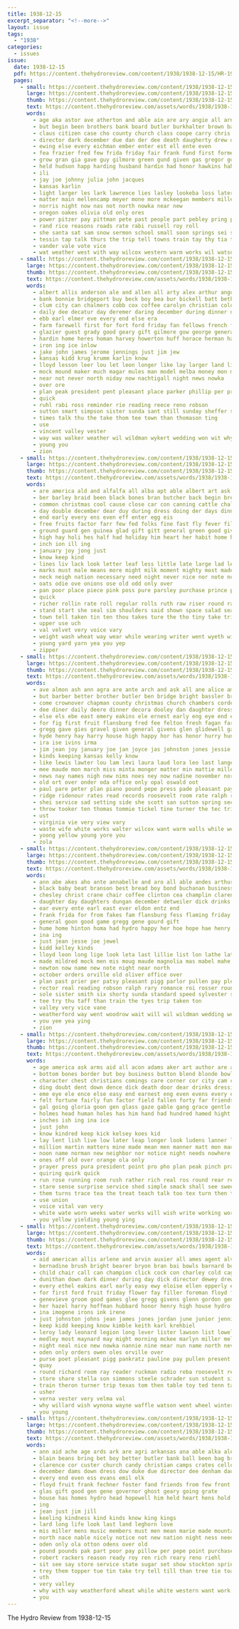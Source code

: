 ```yaml
---
title: 1938-12-15
excerpt_separator: "<!--more-->"
layout: issue
tags:
  - "1938"
categories:
  - issues
issue:
  date: 1938-12-15
  pdf: https://content.thehydroreview.com/content/1938/1938-12-15/HR-1938-12-15.pdf
  pages:
    - small: https://content.thehydroreview.com/content/1938/1938-12-15/small/HR-1938-12-15-01.jpg
      large: https://content.thehydroreview.com/content/1938/1938-12-15/large/HR-1938-12-15-01.jpg
      thumb: https://content.thehydroreview.com/content/1938/1938-12-15/thumbnails/HR-1938-12-15-01.jpg
      text: https://content.thehydroreview.com/assets/words/1938/1938-12-15/HR-1938-12-15-01.txt
      words:
        - age aka astor ave atherton and able ain are ary angie all arn ani american ata
        - but begin been brothers bank board butler burkhalter brown bary ball bus bond bolls both binger buy bali bicker business brought ballot box better bright benne
        - claus citizen case cho county church class coope carry chris charle caddo candy car cost colony cast custer city christ comp christmas claud con cotton curtis cecil corne chamber cedar clarence cloudy can camey come chark coker
        - director dark december due dan der dee death daugherty drew dies dec daughters day davis
        - ewing else every eichman ember enter est ell ente even
        - fea frazier fred few frida friday fair frank fund first former fone for fell friends from farm
        - grow gran gia gave guy gilmore green gund given gas gregor goes
        - held hudson happ harding husband hardin had honor hawkins hah hes has hool house hold home helmuth henke holiday health hydro him her heard harrison hinton
        - ili
        - jay joe johnny julia john jacques
        - kansas karlin
        - light larger les lark lawrence lies lasley lookeba loss later loga london legion lillie lose left
        - matter main mellencamp meyer mone more mckeegan members miller mor mea mate man morning mar men march monday many
        - norris night now nas not north nowka near new
        - oregon oakes olivia old only ores
        - power pitzer pay pittman pete past people part pebley pring per poet pastor pro pond
        - rand rice reasons roads rate rabi russell roy roll
        - she santa sat sam snow sermon school small soon springs sei smith sues said suter sunday supper stockton see saturday state switzer sur sup south sales som schroder set sana sons swift
        - tessin tap talk thurs the trip tell towns train tay thy tia takes thom town tom taken ton top tree
        - vander vale vote vice
        - wat weather west with way wilcox western warm works wil watson weeks washington while walter was work wagoner wee williams word will want week well
    - small: https://content.thehydroreview.com/content/1938/1938-12-15/small/HR-1938-12-15-02.jpg
      large: https://content.thehydroreview.com/content/1938/1938-12-15/large/HR-1938-12-15-02.jpg
      thumb: https://content.thehydroreview.com/content/1938/1938-12-15/thumbnails/HR-1938-12-15-02.jpg
      text: https://content.thehydroreview.com/assets/words/1938/1938-12-15/HR-1938-12-15-02.txt
      words:
        - albert allis anderson ale and allen all arty alex arthur anguish are aude acorn ann ane arkansas
        - bank bonnie bridgeport buy beck boy bea bur bickell batt bethel bloom bertha brewer butler brother ballou ben bus
        - clum city can chalmers cobb cox coffee carolyn christian colorado canis chris come cushing christmas cole caddo carver carnegie car
        - daily dee decatur day deremer daring december during dinner daughter duncan
        - ebb earl elmer eve every end else era
        - farm farewell first for fort ford friday fan fellows french fast flansburg frank few found fred forget full finley from
        - glazier guest grady good geary gift gilmore gow george general
        - hardin home heres homan harvey howerton huff horace herman handle hor held hydro holiday harry hardware her hinton horns
        - iron ing ice inlow
        - jake john james jerome jennings just jim jew
        - kansas kidd krug krumm karlin know
        - lloyd lesson leer lou let leon longer like lay larger land lie line look leas last
        - mock mound maker much magar mules man model melba money mon men mccain mis mary martins mixer mabel members miss martin morrow mazy mildred miller
        - near not never north niday now nachtigall night news nowka
        - over ore
        - plan peak president pent pleasant place parker phillip per price paul polis prentiss pum packard perfect peach peck paper pueblo penny power pie
        - quick
        - ruhl rabi ross reminder rie reading reece reno robson
        - sutton smart simpson sister sunda sant still sunday sheffer sylvan store sell small shanklin sun show sur sparks sund son spring season second siu special see soon smith stull saturday snow said spies sylvester stock
        - times talk thu the take thom tee town than thomason ting
        - use
        - vincent valley vester
        - way was walker weather wil wildman wykert wedding won wit why will woodrow walter with weed week williams wide work went
        - young you
        - zion
    - small: https://content.thehydroreview.com/content/1938/1938-12-15/small/HR-1938-12-15-03.jpg
      large: https://content.thehydroreview.com/content/1938/1938-12-15/large/HR-1938-12-15-03.jpg
      thumb: https://content.thehydroreview.com/content/1938/1938-12-15/thumbnails/HR-1938-12-15-03.jpg
      text: https://content.thehydroreview.com/assets/words/1938/1938-12-15/HR-1938-12-15-03.txt
      words:
        - are america ald and alfalfa all alba apt able albert art ask
        - ber barley braid been black bones bran butcher back begin breeding bly ben bis bay buy book bal brings blue bean but bulk bound body billion beans both bone best booth brood bell bitter brought below bachelor bring books boy bayer
        - common christmas cool cause close car con canning cattle challis childs condi care city child cor corn corp coins carbon can corner cover chick cost comment chest calico cold comet clock crisp circle cooler
        - day double december dear duy during dress doing der days dinner degree daily dairy does dark drop
        - end early every ens even eff enter egg eis
        - free fruits factor farr few fed folks fine fast fly fever fill far for fer fam farm flock first from found fan fore full frock fruit fort
        - ground guard gen guinea glad gift gitt general green good given grown goes golden grain
        - high hay holi hes half had holiday him heart her habit home health hens hydro how hey house hair hot houston hour has hundred hard heres
        - inch ion ill ing
        - january joy jong just
        - know keep kind
        - lines liv lack look letter leaf less little late large lad let longer lady low line lot life likely liberty last long lay linen like
        - marks must male means more might milk moment mighty most made mite meal mas may merry memory main man money much meals makin many modest mechanic manner men makins
        - neck neigh nation necessary need night never nice nor note not now
        - oats odie ove onions ose old odd only over
        - pan poor place piece pink poss pure parsley purchase prince plan pretty pat person pound pie pounds people per pein pare price par part pint pant pipes peak pork pack pro point
        - quick
        - richer rollin rate roll regular rolls ruth raw riser round range room rule red run rice rich row rye
        - stand start she seal sim shoulders said shown space salad season show six set smokes special son state such save service satin saving strain simple starts selves supple seen shall spears sleep see stay small sult strong soon sea send smoke sweets sed sewing say sale search stranger sunshine sketch sup subject simmering sell simmer size spare smith snow speak soy smaller seller
        - town tell taken tin ten thou takes ture the tho tiny take trim throw tag toa than tory tips tain tree try tigue taste twist tobacco test toma them thing top then too
        - upper use uch
        - val velvet very voice vary
        - weight wash wheat way wear while wearing writer went wyeth wisdom wish will was weekly water with why wise wild well work word wacker want wit weeks winter working wing
        - young yard yarn yea you yep
        - zipper
    - small: https://content.thehydroreview.com/content/1938/1938-12-15/small/HR-1938-12-15-04.jpg
      large: https://content.thehydroreview.com/content/1938/1938-12-15/large/HR-1938-12-15-04.jpg
      thumb: https://content.thehydroreview.com/content/1938/1938-12-15/thumbnails/HR-1938-12-15-04.jpg
      text: https://content.thehydroreview.com/assets/words/1938/1938-12-15/HR-1938-12-15-04.txt
      words:
        - ave almon ash ann agra are ante arch and ask all ane alice american
        - but barber better brother butler ben bridge bright bassler bradshaw business bene bibb bernice bryson betsy bottom bag bil both beat begin billy beulah bah bree been bae blan bertha bread bradley belle
        - come crownover chapman county christmas church chambers cordell city carl carney chis cash class chrisp call can christina cape crosley clinton coler cower claus chap charles coo claude came caddo care christ cara candy chairs clyde cope
        - dee diner daily deere dinner decora dooley dan daughter dress death ditmore dick doing dozier december days day don
        - else els ebe east emery eakins ele ernest early eng eye end eloise elizabeth eres
        - for fig first fruit flansburg fred fee felton fresh fagan farewell few frost friday fast furnace frank folsom folks fight from feather friends full fay floor
        - gregg gave gies gravel given general givens glen glidewell gaye gas getting grab goon gitt grain gale guest good gladstone gal
        - hyde henry hay harry house high happy hor has honor hurry hundred hone herndon hattie hammons home hutchinson how helen hydro hour hager hosier hays harold hopewell had held hee harmony horn
        - ira ise ivins irma
        - jim jean joy january joe jan joyce jas johnston jones jessie john
        - kinds keeping kansas kelly know
        - like lewis lawter lou lam levi laura laud lora leo last lange little lee land luella lister lowell living les lesson
        - mee maude mon march miss minta monger matter min mattie miller miler made monday men murphy mis margaret maxey mary mavis mcalester more members marjorie mir moun meal many mas mabel melba moore may miles model mex
        - news nay names nigh new nims noes ney now nadine november north not nas night never nowka nick
        - old ort over onder oda office only opal oswald oot
        - paul pare peter plan piano pound pepe press pade pleasant payne pie pet pay perfect phon pain pane pack pitzer president pere pillows por price per present pee pest pees porter past post peel pease pion
        - ridge ridenour rates read records roosevelt room rate ralph roy rust raymond ruth robertson ready richardson range roll ren
        - shei service sad setting side she scott san sutton spring second sung sions sone sister sunday skager stands store sale schantz som seen slemp son soe siden swartzendruber sons sick sees saturday simmons see sunda shelton servo shawnee smoke seed santa sacks sand sun slagell special station sop
        - throw tooker ten thomas tommie tickel tine turner the tec triplett theron teed tyson take than them taylor trip table tas
        - ust
        - virginia vie very view vary
        - waste wife white works walter wilcox want warm walls while went waller was wal week win war will with willis wilbur wit well wheeler warn weatherford wil
        - yoong yellow young yore you
        - zola
    - small: https://content.thehydroreview.com/content/1938/1938-12-15/small/HR-1938-12-15-05.jpg
      large: https://content.thehydroreview.com/content/1938/1938-12-15/large/HR-1938-12-15-05.jpg
      thumb: https://content.thehydroreview.com/content/1938/1938-12-15/thumbnails/HR-1938-12-15-05.jpg
      text: https://content.thehydroreview.com/assets/words/1938/1938-12-15/HR-1938-12-15-05.txt
      words:
        - ann abe akes aho ante annabelle and aro all able andes arthur ary aid are allen
        - black baby beat branson best bread boy bond buchanan business basel bett ben beck been buy barnard balding berry birth brewer
        - chesley christ crane chair coffee clinton cea champlin clarence city cecil cox cousins comfort christmas company coor carl came carolyn cold cousin carnegie canal carruth come carver
        - daughter day daughters dungan december detweiler dick drinks dinner david dorado donald double
        - ear every ente earl east ever eldon entz end
        - frank frida for from fakes fam flansburg fess flaming friday fish free fares face forget
        - general goon good game gregg gene gourd gift
        - hume home hinton homa had hydro happy her hoe hope hae henry hudson has
        - ina ing
        - just jean jesse joe jewel
        - kidd kelley kinds
        - lloyd leon long lige look leta last lillie list lon lathe late lee low learned less linsey
        - made mildred mock men mis moug maude magnolia mas mabel mahe miss money martin mckee morrow meal man mile mon mae melvin monday mary
        - newton now name new note night near north
        - october orders orville old oliver office over
        - plan past prier per patsy pleasant pigg parlor pullen pay plenty pos points paper price prien
        - rector real reading robson ralph rary romance roi rosser round rolls
        - sole sister smith six shorty sunda standard speed sylvester saturday sayre see scott sons stephen station ship short sterling size son shields state service sunday slight store sino silver south save
        - tee try thu taff than train the tyes trip taken ton
        - valley very vice vane
        - weatherford way went woodrow wait will wil wildman wedding welding world weg weight work williams want wyatt wish was wit with white week
        - you yee yea ying
        - zion
    - small: https://content.thehydroreview.com/content/1938/1938-12-15/small/HR-1938-12-15-06.jpg
      large: https://content.thehydroreview.com/content/1938/1938-12-15/large/HR-1938-12-15-06.jpg
      thumb: https://content.thehydroreview.com/content/1938/1938-12-15/thumbnails/HR-1938-12-15-06.jpg
      text: https://content.thehydroreview.com/assets/words/1938/1938-12-15/HR-1938-12-15-06.txt
      words:
        - age america ask arms aid all acon adams aker art author are alka apt and arent ago able
        - bottom bones border but boy business button blend blonde bowls been betty bow bird burg bara brilliant bea back big bring blood better bis bottle brauer bible blust book borrow bore bet body borders
        - character chest christians comings care corner cor city cam christ chair cattle chief chris courage con course cairo constant cough call china cheese count carry coins come class christian clark clock child cot common cool confer company circle cry can
        - ding doubt dent down dence dick death door dear drinks dressing dow deep dix dickstein december doing due dies does
        - eme eye ele ence else easy end earnest eng even evens every ear excellent england evers ever
        - felt fortune fairly fun factor field fallen forty far friends found fear files fever few for from fire first fly fam forward fresh frame fed folk
        - gal going gloria goon gen glass gaze gable gang grace gentle gotta gambling garden glad glor goo gard gar good glance golden gold green game goings goes gain germany
        - holmes head human holes has him hand had hundred hamed hight health her house helps heart hunter hell how hopkins hew hydro high haye hes hot heard home hour hare hatt hint holy
        - inches ish ing ina ice
        - just john
        - know kindred keep kick kelsey koes kid
        - lay lent lish live low later leap longer look ludens lanner lord lundquist let long life lions locke lesson lean leon lit less lant lot little light like large lab late last lon loving love lose law line lovely
        - million martin matters mine made mean men manner matt mon madonna many maiden more moody miss mat much merry means mut may mask minor meme mild moore most moon might male moti mole moral marion moberley mus mallet man milk mail modest mag meal mines members matthew must
        - noon name norman new neighbor nor notice night needs nowhere news newcomer names now nate not neighbors ness need
        - ones off old over orange ola only
        - prayer press pura president point pro pho plan peak pinch pray pleasant per polo puz pick public person paper poor pau plush plants proper pass pore part prest perfect people points
        - quiring quirk quick
        - run rose running room rush rather rich real ros round rear ready rest rule record read raid
        - stare sense surprise service shed simple smack shall see sweet supply smoke scotland sat sport stam silence six struck shee street say save study said sinner stout stores still smart speak swell scripture such speed scope she strike soap stein shook side samuel sake sup steady stratten size silk subject som straten seem sin sites self standard stand small setting soul strange severe soon stove smile set seek show sweden
        - them turns trace tea the treat teach talk too tex turn then tell tom tone thing take times table try trees tache than title thousand tote tes ten truly tag tian tri
        - use union
        - voice vital van very
        - white wate worn weeks water works will wish write working work western watch willing well with win wall winter was while wide writer word way wait warm wat weekly weight wiser world wes war ways words why
        - you yellow yielding young ying
    - small: https://content.thehydroreview.com/content/1938/1938-12-15/small/HR-1938-12-15-07.jpg
      large: https://content.thehydroreview.com/content/1938/1938-12-15/large/HR-1938-12-15-07.jpg
      thumb: https://content.thehydroreview.com/content/1938/1938-12-15/thumbnails/HR-1938-12-15-07.jpg
      text: https://content.thehydroreview.com/assets/words/1938/1938-12-15/HR-1938-12-15-07.txt
      words:
        - aid american allis arlene and arvin auxier all ames agent alvin allen ang are ale
        - bernadine brush bright bearer bryon bran bai bowls barnard body brown best buchanan bride been brides bowen buddy ben ball butler balls bill bobby back buy billy bias betty
        - child chair call can champion click cock con charley cold cage crane chai come chapel compo class car carney christmas came carver comfort clinton collins cecil cope coleman christ cousin city company cordell christine chalmers choice coaster cake clarence cousins cox curly cartwright
        - dunithan down dark dinner during day dick director dewey drew daughter dale dec david dicker delta daughters december duke din denison douglas dul dozier
        - every ethel eakins earl early easy ewy eloise ellen epperly elm end east entz elijah eakes
        - for first ford fruit friday flower fay filler foreman floyd fight frank far from few fred full fancy farms flansburg fore fall frost francis fares farm free fountain fare foy
        - genevieve groom good games glee gregg givens glenn gordon gene garret grader guest george grade gift
        - her hazel harry hoffman hubbard honor henry high house hydro hag hale hort hamil harold hancock heri han has hye had harrison hair hook hume happy home hamilton heriford hardware holiday heater hon
        - ina imogene irons ink irene
        - just johnston johns jean james jones jordan june junior jennie jacqueline john johnnie
        - keep kidd keeping know kimble keith karl krehbiel
        - leroy lady leonard legion long lever lister lawson list lowell live less land lee loreta lave love los leon last let lock loan lora lovely later low lew lily les liberal life lodge
        - medley most maynard may might morning mckee marlyn miller melba minister mail must mauk min mae marion market minta mcanally maude marine monda mile match miss mon much mickey matter money mas manifold mourton mary many murphy
        - night neal nice new nowka nannie nine near nun name north never news now nees noon newton names not
        - oden only orders owen oles orville over
        - purse poet pleasant pigg pankratz pauline pay pullen present plan potter pleasure pull parkhurst pump pal porter prier phipps pie parlor points point pricilla past polish pen punch public per
        - quay
        - round richard room ray reader ruckman radio reba roosevelt rex randal reer roberts read ridenour ridge
        - store share stella son simmons steele schrader sun student sick she still stiff saturday second standard sale stange side sylvester sincere said smooth sack severe soon stock station super san season sone spark secret sade sow school smith sally sister sons stephen speed sine starts sunda ship sing simpson senior shipp sell short service sunday supply smile see size suit spring
        - train theron turner trip texas tom then table toy ted tenn tacker tindel ten tooker thomas tree them the ton turns turn trio too tae than
        - usher
        - verna vester very velma val
        - why willard wish wynona wayne waffle watson went wheel winter wheeler wright while week way window williams wedding was waller wax will wells ware west wendel willie with weatherford working
        - you young
    - small: https://content.thehydroreview.com/content/1938/1938-12-15/small/HR-1938-12-15-08.jpg
      large: https://content.thehydroreview.com/content/1938/1938-12-15/large/HR-1938-12-15-08.jpg
      thumb: https://content.thehydroreview.com/content/1938/1938-12-15/thumbnails/HR-1938-12-15-08.jpg
      text: https://content.thehydroreview.com/assets/words/1938/1938-12-15/HR-1938-12-15-08.txt
      words:
        - ann aid ache age ards ark are agri arkansas ana able alka ale agent and all ason
        - blain beans bring bet boy better butler bank ball been bag brush betsy brief box best blaine brought berry baby boys beto burkhalter brim
        - clarence cor custer church candy christian camps crates cello christmas county city cause camp christ check caddo can case call cake come
        - december dams down dress dow duke due director dee denham daughter during days dare dun duncan done day
        - every end even ess evans emil elk
        - floyd fruit frank fechner foster fand friends from few front farm for fruits free fin fund ford frances friday forest fine
        - glas gift good gen gene governor ghost geary going grate
        - house has homes hydro head hopewell him held heart hens hold halls home hinton how hin happ hume henke heger heap hice henry hing huse ham her
        - ing
        - jean just jim jill
        - keeling kindness kind kinds know king kings
        - lard long life look last land leghorn love
        - mis miller mens music members must men mean marie made mountain marland mineral man many mound
        - north nace nable nicely notice not new nation night ness needy names now name noble
        - oden only ola otton odens over old
        - pound pounds pak part poor pay pillow per pepe point purchase plenty pack pain peg pie paul people peoples pitzer paper pure
        - robert rackers reason ready roy ren rich reary reno riehl
        - sit see say store service state sugar set show stockton springs sauce story shell satin sunshine socie silk son smiley suster smith shirts soni ser sad sens sunday soda seek sparkle
        - trey them topper tue tin take try tell till than tree tie toa tyle tal tom tain the town times ties
        - uth
        - very valley
        - why with way weatherford wheat while white western want work week wool was willingham webb wait will wire word ware wil wyatt
        - you
---
```


The Hydro Review from 1938-12-15

<!--more-->

